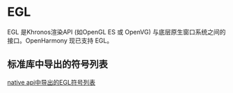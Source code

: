 
# EGL

EGL 是Khronos渲染API (如OpenGL ES 或 OpenVG) 与底层原生窗口系统之间的接口。OpenHarmony 现已支持 EGL。

## 标准库中导出的符号列表

[native api中导出的EGL符号列表](egl-symbol.md)

